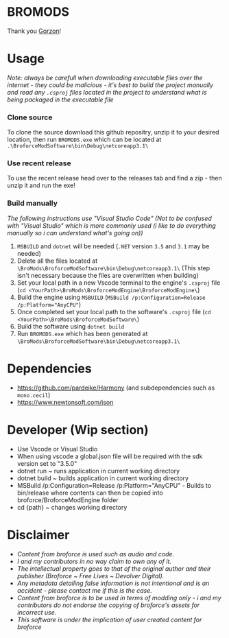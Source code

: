 
# BROMODS
Thank you [Gorzon](https://github.com/Gorzon38)!

# Usage
_Note: always be carefull when downloading executable files over the internet - they could be malicious - it's best to build the project manually and read any `.csproj` files located in the project to understand what is being packaged in the executable file_

### Clone source
To clone the source download this github repositry, unzip it to your desired location, then run `BROMODS.exe` which can be located at `.\BroforceModSoftware\bin\Debug\netcoreapp3.1\`
### Use recent release
To use the recent release head over to the releases tab and find a zip - then unzip it and run the exe!
### Build manually
_The following instructions use "Visual Studio Code" (Not to be confused with "Visual Studio" which is more commonly used (i like to do everything manually so i can understand what's going on))_

1. `MSBUILD` and `dotnet` will be needed (`.NET` version `3.5` and `3.1` may be needed)
2. Delete all the files located at `\BroMods\BroforceModSoftware\bin\Debug\netcoreapp3.1\` (This step isn't necessary because the files are overwritten when building)
3. Set your local path in a new Vscode terminal to the engine's `.csproj` file (`cd <YourPath>\BroMods\BroforceModEngine\BroforceModEngine\`)
4. Build the engine using `MSBUILD` (`MSBuild /p:Configuration=Release /p:Platform="AnyCPU"`)
5. Once completed set your local path to the software's `.csproj` file (`cd <YourPath>\BroMods\BroforceModSoftware\`)
6. Build the software using `dotnet build`
7. Run `BROMODS.exe` which has been generated at `\BroMods\BroforceModSoftware\bin\Debug\netcoreapp3.1\`

# Dependencies
- https://github.com/pardeike/Harmony (and subdependencies such as `mono.cecil`)
- https://www.newtonsoft.com/json

# Developer (Wip section)
- Use Vscode or Visual Studio
- When using vscode a global.json file will be required with the sdk version set to "3.5.0"
- dotnet run ~ runs application in current working directory
- dotnet build ~ builds application in current working directory
- MSBuild /p:Configuration=Release /p:Platform="AnyCPU" - Builds to bin/release where contents can then be copied into broforce/BroforceModEngine folder
- cd {path} ~ changes working directory

# Disclaimer
- _Content from broforce is used such as audio and code._ 
- _I and my contributors in no way claim to own any of it._ 
- _The intellectual property goes to that of the original author and their publisher (Broforce ~ Free Lives ~ Devolver Digital)._ 
- _Any metadata detailing false information is not intentional and is an accident - please contact me if this is the case._ 
- _Content from broforce is to be used in terms of modding only - i and my contributors do not endorse the copying of broforce's assets for incorrect use._
- _This software is under the implication of user created content for broforce_
